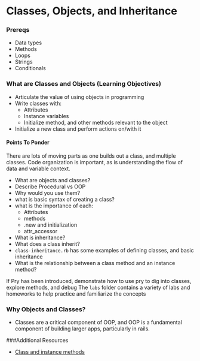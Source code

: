 # Classes, Objects, and Inheritance

### Prereqs
- Data types
- Methods
- Loops
- Strings
- Conditionals

### What are Classes and Objects (Learning Objectives)
- Articulate the value of using objects in programming
- Write classes with:
	- Attributes
	- Instance variables
	- Initialize method, and other methods relevant to the object
- Initialize a new class and perform actions on/with it

#### Points To Ponder

There are lots of moving parts as one builds out a class, and multiple classes.  Code organization is important, as is understanding the flow of data and variable context.

- What are objects and classes?
- Describe Procedural vs OOP
- Why would you use them?
- what is basic syntax of creating a class?
- what is the importance of each:
	- Attributes
	- methods
	- .new and initialization
	- attr_accessor
- What is inheritance?
- What does a class inherit?
- `class-inheritance.rb` has some examples of defining classes, and basic inheritance
- What is the relationship between a class method and an instance method?


If Pry has been introduced, demonstrate how to use pry to dig into classes, explore methods, and debug
The `labs` folder contains a variety of labs and homeworks to help practice and familiarize the concepts

### Why Objects and Classes?
- Classes are a critical component of OOP, and OOP is a fundamental component of building larger apps, particularly in rails.


###Additional Resources
- [Class and instance methods](http://www.railstips.org/blog/archives/2009/05/11/class-and-instance-methods-in-ruby/)

